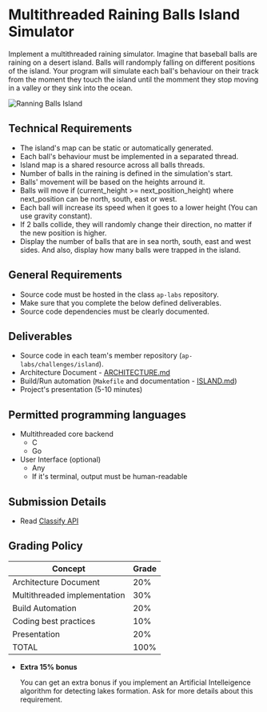 Multithreaded Raining Balls Island Simulator
============================================

Implement a multithreaded raining simulator. Imagine that baseball balls are raining on a desert island.
Balls will randomply falling on different positions of the island. Your program will simulate each ball's
behaviour on their track from the moment they touch the island until the momment they stop moving in a valley
or they sink into the ocean.

![Ranning Balls Island](island.png)

Technical Requirements
----------------------
- The island's map can be static or automatically generated.
- Each ball's behaviour must be implemented in a separated thread.
- Island map is a shared resource across all balls threads.
- Number of balls in the raining is defined in the simulation's start.
- Balls' movement will be based on the heights arround it.
- Balls will move if (current_height >= next_position_height) where next_position can be north, south, east or west.
- Each ball will increase its speed when it goes to a lower height (You can use gravity constant).
- If 2 balls collide, they will randomly change their direction, no matter if the new position is higher.
- Display the number of balls that are in sea north, south, east and west sides. And also, display how many balls
were trapped in the island.

General Requirements
--------------------
- Source code must be hosted in the class `ap-labs` repository.
- Make sure that you complete the below defined deliverables.
- Source code dependencies must be clearly documented.

Deliverables
------------
- Source code in each team's member repository (`ap-labs/challenges/island`).
- Architecture Document - [ARCHITECTURE.md](ARCHITECTURE.md)
- Build/Run automation (`Makefile` and documentation - [ISLAND.md](ISLAND.md))
- Project's presentation (5-10 minutes)


Permitted programming languages
-------------------------------
- Multithreaded core backend
  - C
  - Go
- User Interface (optional)
  - Any
  - If it's terminal, output must be human-readable

Submission Details
------------------
- Read [Classify API](../../classify.md)

Grading Policy
--------------
| Concept                      | Grade |
|------------------------------|-------|
| Architecture Document        | 20%   |
| Multithreaded implementation | 30%   |
| Build Automation             | 20%   |
| Coding best practices        | 10%   |
| Presentation                 | 20%   |
| TOTAL                        | 100%  |

- **Extra 15% bonus**

  You can get an extra bonus if you implement an Artificial Intelleigence algorithm for detecting lakes formation.
  Ask for more details about this requirement.